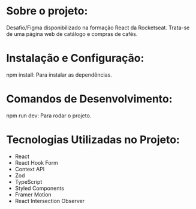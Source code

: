 # Sobre o projeto:
Desafio/Figma disponibilizado na formação React da Rocketseat. Trata-se de uma página web de catálogo e compras de cafés.
# Instalação e Configuração:
npm install: Para instalar as dependências.
# Comandos de Desenvolvimento:
npm run dev: Para rodar o projeto.
# Tecnologias Utilizadas no Projeto:
- React
- React Hook Form
- Context API
- Zod
- TypeScript
- Styled Components
- Framer Motion
- React Intersection Observer
